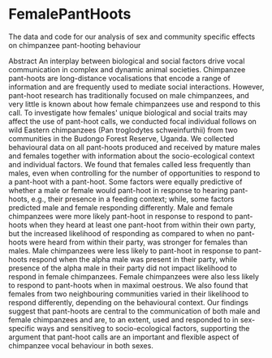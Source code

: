 # FemalePantHoots
The data and code for our analysis of sex and community specific effects on chimpanzee pant-hooting behaviour

Abstract
An interplay between biological and social factors drive vocal communication in complex and dynamic animal societies. Chimpanzee pant-hoots are long-distance vocalisations that encode a range of information and are frequently used to mediate social interactions. However, pant-hoot research has traditionally focused on male chimpanzees, and very little is known about how female chimpanzees use and respond to this call. To investigate how females' unique biological and social traits may affect the use of pant-hoot calls, we conducted focal individual follows on wild Eastern chimpanzees (Pan troglodytes schweinfurthii) from two communities in the Budongo Forest Reserve, Uganda. We collected behavioural data on all pant-hoots produced and received by mature males and females together with information about the socio-ecological context and individual factors. We found that females called less frequently than males, even when controlling for the number of opportunities to respond to a pant-hoot with a pant-hoot. Some factors were equally predictive of whether a male or female would pant-hoot in response to hearing pant-hoots, e.g., their presence in a feeding context; while, some factors predicted male and female responding differently. Male and female chimpanzees were more likely pant-hoot in response to respond to pant-hoots when they heard at least one pant-hoot from within their own party, but the increased likelihood of responding as compared to when no pant-hoots were heard from within their party, was stronger for females than males. Male chimpanzees were less likely to pant-hoot in response to pant-hoots respond when the alpha male was present in their party, while presence of the alpha male in their party did not impact likelihood to respond in female chimpanzees. Female chimpanzees were also less likely to respond to pant-hoots when in maximal oestrous. We also found that females from two neighbouring communities varied in their likelihood to respond differently, depending on the behavioural context. Our findings suggest that pant-hoots are central to the communication of both male and female chimpanzees and are, to an extent, used and responded to in sex-specific ways and sensitiveg to socio-ecological factors, supporting the argument that pant-hoot calls are an important and flexible aspect of chimpanzee vocal behaviour in both sexes.

